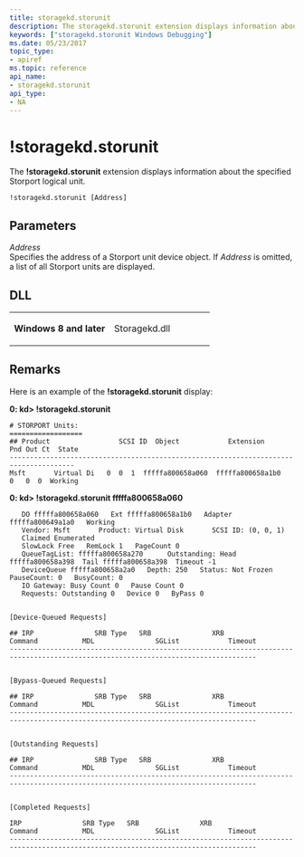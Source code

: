 ```yaml
---
title: storagekd.storunit
description: The storagekd.storunit extension displays information about the specified Storport logical unit.
keywords: ["storagekd.storunit Windows Debugging"]
ms.date: 05/23/2017
topic_type:
- apiref
ms.topic: reference
api_name:
- storagekd.storunit
api_type:
- NA
---
```


# !storagekd.storunit


The **!storagekd.storunit** extension displays information about the specified Storport logical unit.

```dbgcmd
!storagekd.storunit [Address] 
```

## Parameters


<span id="_______Address"></span><span id="_______address"></span><span id="_______ADDRESS"></span> *Address*  
Specifies the address of a Storport unit device object. If *Address* is omitted, a list of all Storport units are displayed.

## DLL

<table>
<colgroup>
<col width="50%" />
<col width="50%" />
</colgroup>
<tbody>
<tr class="odd">
<td align="left"><p><strong>Windows 8 and later</strong></p></td>
<td align="left"><p>Storagekd.dll</p></td>
</tr>
</tbody>
</table>

 

## Remarks

Here is an example of the **!storagekd.storunit** display:

**0: kd&gt; !storagekd.storunit**

```dbgcmd
# STORPORT Units:
==================
## Product                 SCSI ID  Object            Extension         Pnd Out Ct  State
--------------------------------------------------------------------------------------
Msft       Virtual Di   0  0  1  fffffa800658a060  fffffa800658a1b0    0   0  0  Working
```

**0: kd&gt; !storagekd.storunit fffffa800658a060**

```dbgcmd
   DO fffffa800658a060   Ext fffffa800658a1b0   Adapter fffffa800649a1a0   Working
   Vendor: Msft       Product: Virtual Disk       SCSI ID: (0, 0, 1)   
   Claimed Enumerated 
   SlowLock Free   RemLock 1   PageCount 0
   QueueTagList: fffffa800658a270      Outstanding: Head fffffa800658a398  Tail fffffa800658a398  Timeout -1
   DeviceQueue fffffa800658a2a0   Depth: 250   Status: Not Frozen   PauseCount: 0   BusyCount: 0   
   IO Gateway: Busy Count 0   Pause Count 0
   Requests: Outstanding 0   Device 0   ByPass 0


[Device-Queued Requests]

## IRP               SRB Type   SRB               XRB               Command           MDL               SGList            Timeout
-----------------------------------------------------------------------------------------------------------------------------------


[Bypass-Queued Requests]

## IRP               SRB Type   SRB               XRB               Command           MDL               SGList            Timeout
-----------------------------------------------------------------------------------------------------------------------------------


[Outstanding Requests]

## IRP               SRB Type   SRB               XRB               Command           MDL               SGList            Timeout
-----------------------------------------------------------------------------------------------------------------------------------


[Completed Requests]

IRP               SRB Type   SRB               XRB               Command           MDL               SGList            Timeout
-----------------------------------------------------------------------------------------------------------------------------------
```

 

 





